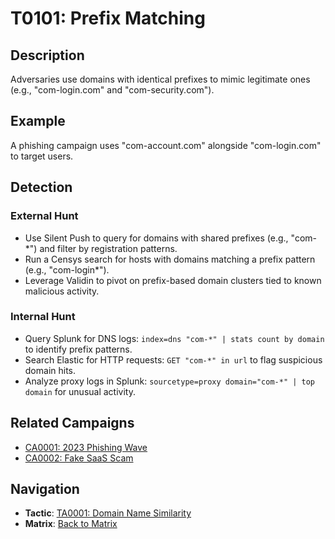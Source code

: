 # T0101: Prefix Matching

## Description
Adversaries use domains with identical prefixes to mimic legitimate ones (e.g., "com-login.com" and "com-security.com").

## Example
A phishing campaign uses "com-account.com" alongside "com-login.com" to target users.

## Detection

### External Hunt
- Use Silent Push to query for domains with shared prefixes (e.g., "com-*") and filter by registration patterns.
- Run a Censys search for hosts with domains matching a prefix pattern (e.g., "com-login*").
- Leverage Validin to pivot on prefix-based domain clusters tied to known malicious activity.

### Internal Hunt
- Query Splunk for DNS logs: `index=dns "com-*" | stats count by domain` to identify prefix patterns.
- Search Elastic for HTTP requests: `GET "com-*" in url` to flag suspicious domain hits.
- Analyze proxy logs in Splunk: `sourcetype=proxy domain="com-*" | top domain` for unusual activity.

## Related Campaigns
- [CA0001: 2023 Phishing Wave](../../campaigns/CA0001.md)
- [CA0002: Fake SaaS Scam](../../campaigns/CA0002.md)

## Navigation
- **Tactic**: [TA0001: Domain Name Similarity](../tactics/TA0001/main.md)
- **Matrix**: [Back to Matrix](../matrix.md)

